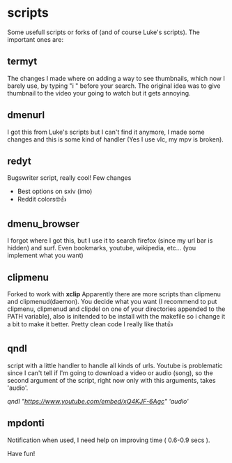 # scripts
Some usefull scripts or forks of (and of course Luke's scripts).
The important ones are:

## termyt
The changes I made where on adding a way to see thumbnails, which now I barely use, by typing "i " before your search. The original idea was to give thumbnail to the video your going to watch but it gets annoying.

## dmenurl
I got this from Luke's scripts but I can't find it anymore, I made some changes and this is some kind of handler (Yes I use vlc, my mpv is broken).

## redyt
Bugswriter script, really cool!
Few changes
- Best options on sxiv (imo)
- Reddit colors🤓👍

## dmenu_browser
I forgot where I got this, but I use it to search firefox (since my url bar is hidden) and surf.
Even bookmarks, youtube, wikipedia, etc... (you implement what you want)

## clipmenu
Forked to work with **xclip**
Apparently there are more scripts than clipmenu and clipmenud(daemon). You decide what you want (I recommend to put clipmenu, clipmenud and clipdel on one of your directories appended to the PATH variable), also is initended to be install with the makefile so i change it a bit to make it better. Pretty clean code I really like that👍

## qndl
script with a little handler to handle all kinds of urls. Youtube is problematic since I can't tell if I'm going to download a video or audio (song), so the second argument of the script, right now only with this arguments, takes 'audio'.

_qndl "https://www.youtube.com/embed/xQ4KJF-6Agc" 'audio'_

## mpdonti
Notification when used, I need help on improving time ( 0.6-0.9 secs ).

Have fun!
